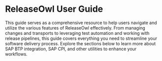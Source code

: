 # ReleaseOwl User Guide

This guide serves as a comprehensive resource to help users navigate and utilize the various features of ReleaseOwl effectively. From managing changes and transports to leveraging test automation and working with release pipelines, this guide covers everything you need to streamline your software delivery process. Explore the sections below to learn more about SAP BTP integration, SAP CPI, and other utilities to enhance your workflows.
